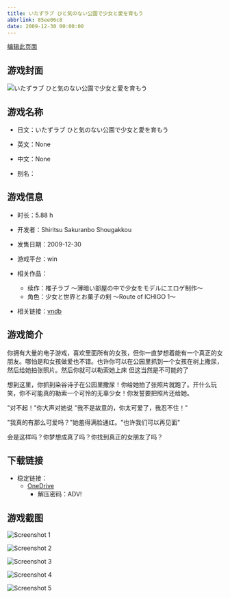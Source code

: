 ```yaml
---
title: いたずラブ ひと気のない公園で少女と愛を育もう
abbrlink: 85ee06c8
date: 2009-12-30 00:00:00
---
```

[编辑此页面](https://github.com/ACG-3/ADV3-source/blob/main/source/_posts/games/%E3%81%84%E3%81%9F%E3%81%9A%E3%83%A9%E3%83%96%20%E3%81%B2%E3%81%A8%E6%B0%97%E3%81%AE%E3%81%AA%E3%81%84%E5%85%AC%E5%9C%92%E3%81%A7%E5%B0%91%E5%A5%B3%E3%81%A8%E6%84%9B%E3%82%92%E8%82%B2%E3%82%82%E3%81%86.md)

## 游戏封面

![いたずラブ ひと気のない公園で少女と愛を育もう](https://pan.timero.xyz/onedrive/img_lib_001/%E3%81%84%E3%81%9F%E3%81%9A%E3%83%A9%E3%83%96%20%E3%81%B2%E3%81%A8%E6%B0%97%E3%81%AE%E3%81%AA%E3%81%84%E5%85%AC%E5%9C%92%E3%81%A7%E5%B0%91%E5%A5%B3%E3%81%A8%E6%84%9B%E3%82%92%E8%82%B2%E3%82%82%E3%81%86_cover.avif)


## 游戏名称

- 日文：いたずラブ ひと気のない公園で少女と愛を育もう
- 英文：None
- 中文：None

- 别名：


## 游戏信息

- 时长：5.88 h
- 开发者：Shiritsu Sakuranbo Shougakkou
- 发售日期：2009-12-30
- 游戏平台：win
- 相关作品：
   - 续作：椎子ラブ ～薄暗い部屋の中で少女をモデルにエロゲ制作～
   - 角色：少女と世界とお菓子の剣 ～Route of ICHIGO 1～

- 相关链接：[vndb](https://vndb.org/v3204)


## 游戏简介

你拥有大量的电子游戏，喜欢里面所有的女孩，但你一直梦想着能有一个真正的女朋友。哪怕是和女孩做爱也不错。也许你可以在公园里抓到一个女孩在树上撒尿，然后给她拍张照片。然后你就可以勒索她上床 但这当然是不可能的了

想到这里，你抓到染谷诗子在公园里撒尿！你给她拍了张照片就跑了。开什么玩笑，你不可能真的勒索一个可怜的无辜少女！你发誓要把照片还给她。

"对不起！"你大声对她说 "我不是故意的，你太可爱了，我忍不住！"

"我真的有那么可爱吗？"她羞得满脸通红。"也许我们可以再见面"

会是这样吗？你梦想成真了吗？你找到真正的女朋友了吗？


## 下载链接

- 稳定链接：
    - [OneDrive](https://pan.timero.xyz/onedrive/adv_lib_001/%E3%81%84%E3%81%9F%E3%81%9A%E3%83%A9%E3%83%96%20%E3%81%B2%E3%81%A8%E6%B0%97%E3%81%AE%E3%81%AA%E3%81%84%E5%85%AC%E5%9C%92%E3%81%A7%E5%B0%91%E5%A5%B3%E3%81%A8%E6%84%9B%E3%82%92%E8%82%B2%E3%82%82%E3%81%86)
        - 解压密码：ADV!



## 游戏截图


![Screenshot 1](https://pan.timero.xyz/onedrive/img_lib_001/%E3%81%84%E3%81%9F%E3%81%9A%E3%83%A9%E3%83%96%20%E3%81%B2%E3%81%A8%E6%B0%97%E3%81%AE%E3%81%AA%E3%81%84%E5%85%AC%E5%9C%92%E3%81%A7%E5%B0%91%E5%A5%B3%E3%81%A8%E6%84%9B%E3%82%92%E8%82%B2%E3%82%82%E3%81%86_Screenshot_1.avif)

![Screenshot 2](https://pan.timero.xyz/onedrive/img_lib_001/%E3%81%84%E3%81%9F%E3%81%9A%E3%83%A9%E3%83%96%20%E3%81%B2%E3%81%A8%E6%B0%97%E3%81%AE%E3%81%AA%E3%81%84%E5%85%AC%E5%9C%92%E3%81%A7%E5%B0%91%E5%A5%B3%E3%81%A8%E6%84%9B%E3%82%92%E8%82%B2%E3%82%82%E3%81%86_Screenshot_2.avif)

![Screenshot 3](https://pan.timero.xyz/onedrive/img_lib_001/%E3%81%84%E3%81%9F%E3%81%9A%E3%83%A9%E3%83%96%20%E3%81%B2%E3%81%A8%E6%B0%97%E3%81%AE%E3%81%AA%E3%81%84%E5%85%AC%E5%9C%92%E3%81%A7%E5%B0%91%E5%A5%B3%E3%81%A8%E6%84%9B%E3%82%92%E8%82%B2%E3%82%82%E3%81%86_Screenshot_3.avif)

![Screenshot 4](https://pan.timero.xyz/onedrive/img_lib_001/%E3%81%84%E3%81%9F%E3%81%9A%E3%83%A9%E3%83%96%20%E3%81%B2%E3%81%A8%E6%B0%97%E3%81%AE%E3%81%AA%E3%81%84%E5%85%AC%E5%9C%92%E3%81%A7%E5%B0%91%E5%A5%B3%E3%81%A8%E6%84%9B%E3%82%92%E8%82%B2%E3%82%82%E3%81%86_Screenshot_4.avif)

![Screenshot 5](https://pan.timero.xyz/onedrive/img_lib_001/%E3%81%84%E3%81%9F%E3%81%9A%E3%83%A9%E3%83%96%20%E3%81%B2%E3%81%A8%E6%B0%97%E3%81%AE%E3%81%AA%E3%81%84%E5%85%AC%E5%9C%92%E3%81%A7%E5%B0%91%E5%A5%B3%E3%81%A8%E6%84%9B%E3%82%92%E8%82%B2%E3%82%82%E3%81%86_Screenshot_5.avif)


